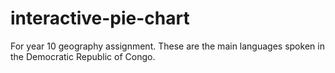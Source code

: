 # interactive-pie-chart
For year 10 geography assignment. These are the main languages spoken in the Democratic Republic of Congo.
